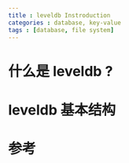 ```yaml
---
title : leveldb Instroduction
categories : database, key-value
tags : [database, file system]
---
```


# 什么是 __leveldb__ ?


# __leveldb__ 基本结构



# 参考
